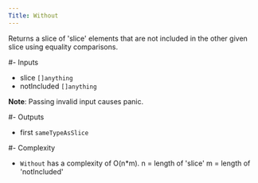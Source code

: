 ```yaml
---
Title: Without
---
```


Returns a slice of 'slice' elements that are not included in the
other given slice using equality comparisons.

#- Inputs
- slice `[]anything`
- notIncluded `[]anything`

**Note**: Passing invalid input causes panic.

#- Outputs
- first `sameTypeAsSlice`

#- Complexity
- `Without` has a complexity of O(n*m).
n = length of 'slice'
m = length of 'notIncluded'